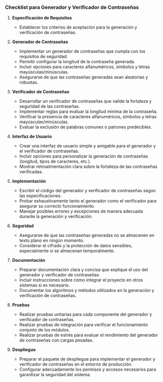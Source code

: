 ### Checklist para Generador y Verificador de Contraseñas

1. **Especificación de Requisitos**
   -  Establecer los criterios de aceptación para la generación y verificación de contraseñas.

2. **Generador de Contraseñas**
   -  Implementar un generador de contraseñas que cumpla con los requisitos de seguridad.
   -  Permitir configurar la longitud de la contraseña generada.
   -  Incluir opciones para caracteres alfanuméricos, símbolos y letras mayúsculas/minúsculas.
   -  Asegurarse de que las contraseñas generadas sean aleatorias y robustas.

3. **Verificador de Contraseñas**
   -  Desarrollar un verificador de contraseñas que valide la fortaleza y seguridad de las contraseñas.
   -  Implementar reglas para evaluar la longitud mínima de la contraseña.
   -  Verificar la presencia de caracteres alfanuméricos, símbolos y letras mayúsculas/minúsculas.
   -  Evaluar la exclusión de palabras comunes o patrones predecibles.

4. **Interfaz de Usuario**
   -  Crear una interfaz de usuario simple y amigable para el generador y el verificador de contraseñas.
   -  Incluir opciones para personalizar la generación de contraseñas (longitud, tipos de caracteres, etc.).
   -  Mostrar retroalimentación clara sobre la fortaleza de las contraseñas verificadas.

5. **Implementación**
   -  Escribir el código del generador y verificador de contraseñas según las especificaciones.
   -  Probar exhaustivamente tanto el generador como el verificador para asegurar su correcto funcionamiento.
   -  Manejar posibles errores y excepciones de manera adecuada durante la generación y verificación.

6. **Seguridad**
   -  Asegurarse de que las contraseñas generadas no se almacenen en texto plano en ningún momento.
   -  Considerar el cifrado y la protección de datos sensibles, especialmente si se almacenan temporalmente.

7. **Documentación**
   -  Preparar documentación clara y concisa que explique el uso del generador y verificador de contraseñas.
   -  Incluir instrucciones sobre cómo integrar el proyecto en otros sistemas si es necesario.
   -  Documentar los algoritmos y métodos utilizados en la generación y verificación de contraseñas.

8. **Pruebas**
   -  Realizar pruebas unitarias para cada componente del generador y verificador de contraseñas.
   -  Realizar pruebas de integración para verificar el funcionamiento conjunto de los módulos.
   -  Realizar pruebas de estrés para evaluar el rendimiento del generador de contraseñas con cargas pesadas.

9. **Despliegue**
   -  Preparar el paquete de despliegue para implementar el generador y verificador de contraseñas en el entorno de producción.
   -  Configurar adecuadamente los permisos y accesos necesarios para garantizar la seguridad del sistema.